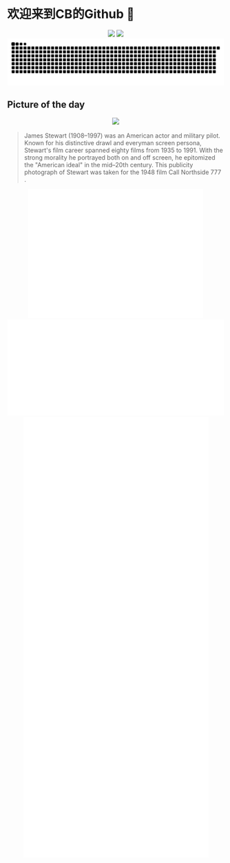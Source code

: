 
# 欢迎来到CB的Github 👋

<div align="center">
  <img height="137px" src="https://github-readme-stats.vercel.app/api?username=SuperCB&show_icons=true&theme=radical" />
  <img height="137px" src="https://github-readme-stats.vercel.app/api/top-langs/?username=SuperCB&hide_title=true&hide_border=true&layout=compact&langs_count=6&text_color=000&icon_color=fff" />
</div>


<div align="center">
    <img src="./contribution-snake/github-contribution-grid-snake.svg" />
</div>



## Picture of the day
<div align="center">
  <img width=400px src="https://upload.wikimedia.org/wikipedia/commons/thumb/e/e8/Annex_-_Stewart%2C_James_%28Call_Northside_777%29_01.jpg/450px-Annex_-_Stewart%2C_James_%28Call_Northside_777%29_01.jpg" />
</div>

>James Stewart  (1908–1997) was an American actor and military pilot. Known for his distinctive  drawl  and everyman screen persona, Stewart's film career spanned eighty films from 1935 to 1991. With the strong morality he portrayed both on and off screen, he epitomized the "American ideal" in the mid–20th century. This publicity photograph of Stewart was taken for the 1948 film  Call Northside 777 .



<div align="center">
  <img height="300px" src="base_metrics.svg" />
  <img  src="metrics.plugin.calendar.full.svg" />
</div>


<div align="center">
  <img  src="plugin_metrics.svg" /> 
</div>

